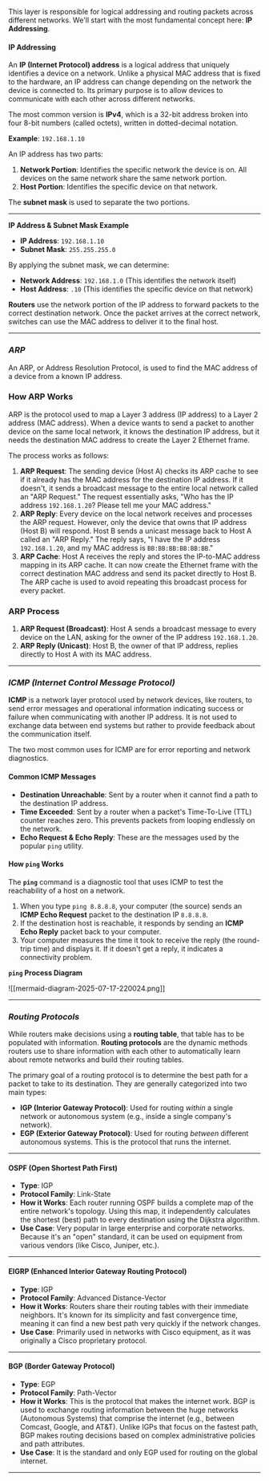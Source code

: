 This layer is responsible for logical addressing and routing packets across different networks. We'll start with the most fundamental concept here: **IP Addressing**.

#### IP Addressing

An **IP (Internet Protocol) address** is a logical address that uniquely identifies a device on a network. Unlike a physical MAC address that is fixed to the hardware, an IP address can change depending on the network the device is connected to. Its primary purpose is to allow devices to communicate with each other across different networks.

The most common version is **IPv4**, which is a 32-bit address broken into four 8-bit numbers (called octets), written in dotted-decimal notation.

**Example**: `192.168.1.10`

An IP address has two parts:

1. **Network Portion**: Identifies the specific network the device is on. All devices on the same network share the same network portion.
2. **Host Portion**: Identifies the specific device on that network.

The **subnet mask** is used to separate the two portions.

---

**IP Address & Subnet Mask Example**

- **IP Address**: `192.168.1.10`
- **Subnet Mask**: `255.255.255.0`

By applying the subnet mask, we can determine:

- **Network Address**: `192.168.1.0` (This identifies the network itself)
- **Host Address**: `.10` (This identifies the specific device on that network)

**Routers** use the network portion of the IP address to forward packets to the correct destination network. Once the packet arrives at the correct network, switches can use the MAC address to deliver it to the final host.

---
### *ARP*

An ARP, or Address Resolution Protocol, is used to find the MAC address of a device from a known IP address.
### How ARP Works

ARP is the protocol used to map a Layer 3 address (IP address) to a Layer 2 address (MAC address). When a device wants to send a packet to another device on the same local network, it knows the destination IP address, but it needs the destination MAC address to create the Layer 2 Ethernet frame.

The process works as follows:

1. **ARP Request**: The sending device (Host A) checks its ARP cache to see if it already has the MAC address for the destination IP address. If it doesn't, it sends a broadcast message to the entire local network called an "ARP Request." The request essentially asks, "Who has the IP address `192.168.1.20`? Please tell me your MAC address."
2. **ARP Reply**: Every device on the local network receives and processes the ARP request. However, only the device that owns that IP address (Host B) will respond. Host B sends a unicast message back to Host A called an "ARP Reply." The reply says, "I have the IP address `192.168.1.20`, and my MAC address is `BB:BB:BB:BB:BB:BB`."
3. **ARP Cache**: Host A receives the reply and stores the IP-to-MAC address mapping in its ARP cache. It can now create the Ethernet frame with the correct destination MAC address and send its packet directly to Host B. The ARP cache is used to avoid repeating this broadcast process for every packet.

### ARP Process

1. **ARP Request (Broadcast)**: Host A sends a broadcast message to every device on the LAN, asking for the owner of the IP address `192.168.1.20`.
2. **ARP Reply (Unicast)**: Host B, the owner of that IP address, replies directly to Host A with its MAC address.

---
### *ICMP (Internet Control Message Protocol)*

**ICMP** is a network layer protocol used by network devices, like routers, to send error messages and operational information indicating success or failure when communicating with another IP address. It is not used to exchange data between end systems but rather to provide feedback about the communication itself.

The two most common uses for ICMP are for error reporting and network diagnostics.

#### Common ICMP Messages

- **Destination Unreachable**: Sent by a router when it cannot find a path to the destination IP address.
- **Time Exceeded**: Sent by a router when a packet's Time-To-Live (TTL) counter reaches zero. This prevents packets from looping endlessly on the network.    
- **Echo Request & Echo Reply**: These are the messages used by the popular `ping` utility.

#### How `ping` Works

The **`ping`** command is a diagnostic tool that uses ICMP to test the reachability of a host on a network.

1. When you type `ping 8.8.8.8`, your computer (the source) sends an **ICMP Echo Request** packet to the destination IP `8.8.8.8`.
2. If the destination host is reachable, it responds by sending an **ICMP Echo Reply** packet back to your computer.
3. Your computer measures the time it took to receive the reply (the round-trip time) and displays it. If it doesn't get a reply, it indicates a connectivity problem.

**`ping` Process Diagram**

![[mermaid-diagram-2025-07-17-220024.png]]

---
### *Routing Protocols*

While routers make decisions using a **routing table**, that table has to be populated with information. **Routing protocols** are the dynamic methods routers use to share information with each other to automatically learn about remote networks and build their routing tables.

The primary goal of a routing protocol is to determine the best path for a packet to take to its destination. They are generally categorized into two main types:

- **IGP (Interior Gateway Protocol)**: Used for routing _within_ a single network or autonomous system (e.g., inside a single company's network).
- **EGP (Exterior Gateway Protocol)**: Used for routing _between_ different autonomous systems. This is the protocol that runs the internet.

---

#### OSPF (Open Shortest Path First)

- **Type**: IGP
- **Protocol Family**: Link-State
- **How it Works**: Each router running OSPF builds a complete map of the entire network's topology. Using this map, it independently calculates the shortest (best) path to every destination using the Dijkstra algorithm.
- **Use Case**: Very popular in large enterprise and corporate networks. Because it's an "open" standard, it can be used on equipment from various vendors (like Cisco, Juniper, etc.).

---

#### EIGRP (Enhanced Interior Gateway Routing Protocol)

- **Type**: IGP
- **Protocol Family**: Advanced Distance-Vector
- **How it Works**: Routers share their routing tables with their immediate neighbors. It's known for its simplicity and fast convergence time, meaning it can find a new best path very quickly if the network changes.
- **Use Case**: Primarily used in networks with Cisco equipment, as it was originally a Cisco proprietary protocol.

---

#### BGP (Border Gateway Protocol)

- **Type**: EGP
- **Protocol Family**: Path-Vector
- **How it Works**: This is the protocol that makes the internet work. BGP is used to exchange routing information between the huge networks (Autonomous Systems) that comprise the internet (e.g., between Comcast, Google, and AT&T). Unlike IGPs that focus on the fastest path, BGP makes routing decisions based on complex administrative policies and path attributes.
- **Use Case**: It is the standard and only EGP used for routing on the global internet.

---

